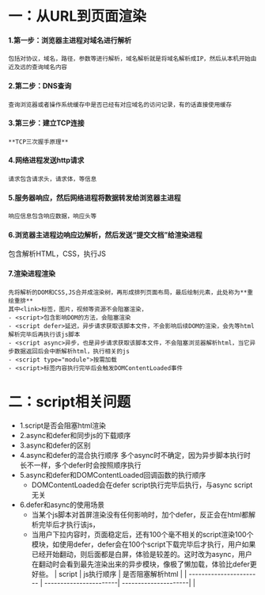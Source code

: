 # 一：从URL到页面渲染
  #### 1.第一步：浏览器主进程对域名进行解析
    包括对协议，域名，路径，参数等进行解析，域名解析就是将域名解析成IP，然后从本机开始由近及远的查询域名内容
  #### 2.第二步：DNS查询
    查询浏览器或者操作系统缓存中是否已经有对应域名的访问记录，有的话直接使用缓存
  #### 3.第三步：建立TCP连接
    **TCP三次握手原理**
  #### 4.网络进程发送http请求
    请求包含请求头，请求体，等信息
  #### 5.服务器响应，然后网络进程将数据转发给浏览器主进程
    响应信息包含响应数据，响应头等
  #### 6.浏览器主进程边响应边解析，然后发送“提交文档”给渲染进程
  包含解析HTML，CSS，执行JS
  #### 7.渲染进程渲染
    先将解析的DOM和CSS,JS合并成渲染树，再形成排列页面布局，最后绘制元素，此处称为**重绘重排**
    其中<link>标签，图片，视频等资源不会阻塞渲染，
    - <script>包含影响DOM的方法，会阻塞渲染
    - <script defer>延迟，异步请求获取该脚本文件，不会影响后续DOM的渲染，会先等html解析完毕后再执行该js脚本
    - <script async>异步，也是异步请求获取该脚本文件，不会阻塞浏览器解析html，当它异步数据返回后会中断解析html，执行相关的js
    - <script type="module">按需加载
    - <script>标签内容执行完毕后会触发DOMContentLoaded事件
# 二：script相关问题
 - 1.script是否会阻塞html渲染
 - 2.async和defer和同步js的下载顺序
 - 3.async和defer的区别
 - 4.async和defer的混合执行顺序
    多个async时不确定，因为异步脚本执行时长不一样，多个defer时会按照顺序执行
 - 5.async和defer和DOMContentLoaded回调函数的执行顺序
     - DOMContentLoaded会在defer script执行完毕后执行，与async script无关
 - 6.defer和async的使用场景
   - 当某个js脚本对首屏渲染没有任何影响时，加个defer，反正会在html都解析完毕后才执行该js，
   - 当用户下拉内容时，页面稳定后，还有100个毫不相关的script渲染100个模块，如使用defer，defer会在100个script下载完毕后才执行，用户如果已经开始翻动，则后面都是白屏，体验是较差的。这时改为async，用户在翻动时会看到最先渲染出来的异步模块，像极了懒加载，体验比defer更好些。
|         script          |       js执行顺序       |  是否阻塞解析html    |
| ----------------------- | -----------------------| ---------------------|
|          <script>       |    按html顺序执行      |         阻塞         |
|      <script async>     |    按请求返回顺序      |        可能阻塞      |
|      <script defer>     |    按html顺序执行      |        不阻塞        |